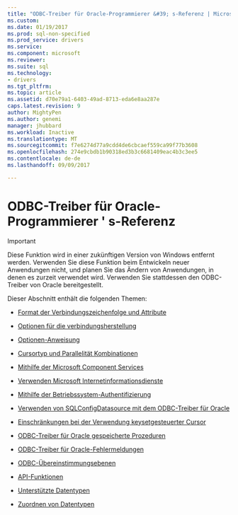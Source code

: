```yaml
---
title: "ODBC-Treiber für Oracle-Programmierer &#39; s-Referenz | Microsoft Docs"
ms.custom: 
ms.date: 01/19/2017
ms.prod: sql-non-specified
ms.prod_service: drivers
ms.service: 
ms.component: microsoft
ms.reviewer: 
ms.suite: sql
ms.technology:
- drivers
ms.tgt_pltfrm: 
ms.topic: article
ms.assetid: d70e79a1-6403-49ad-8713-eda6e8aa287e
caps.latest.revision: 9
author: MightyPen
ms.author: genemi
manager: jhubbard
ms.workload: Inactive
ms.translationtype: MT
ms.sourcegitcommit: f7e6274d77a9cdd4de6cbcaef559ca99f77b3608
ms.openlocfilehash: 274e9cbdb1b90318ed3b3c6681409eac4b3c3ee5
ms.contentlocale: de-de
ms.lasthandoff: 09/09/2017

---
```

# <a name="odbc-driver-for-oracle-programmer39s-reference"></a>ODBC-Treiber für Oracle-Programmierer &#39; s-Referenz
> [!IMPORTANT]  
>  Diese Funktion wird in einer zukünftigen Version von Windows entfernt werden. Verwenden Sie diese Funktion beim Entwickeln neuer Anwendungen nicht, und planen Sie das Ändern von Anwendungen, in denen es zurzeit verwendet wird. Verwenden Sie stattdessen den ODBC-Treiber von Oracle bereitgestellt.  
  
 Dieser Abschnitt enthält die folgenden Themen:  
  
-   [Format der Verbindungszeichenfolge und Attribute](../../odbc/microsoft/connection-string-format-and-attributes.md)  
  
-   [Optionen für die verbindungsherstellung](../../odbc/microsoft/connect-options.md)  
  
-   [Optionen-Anweisung](../../odbc/microsoft/statement-options.md)  
  
-   [Cursortyp und Parallelität Kombinationen](../../odbc/microsoft/cursor-type-and-concurrency-combinations.md)  
  
-   [Mithilfe der Microsoft Component Services](../../odbc/microsoft/using-microsoft-component-services.md)  
  
-   [Verwenden Microsoft Internetinformationsdienste](../../odbc/microsoft/using-microsoft-internet-information-services.md)  
  
-   [Mithilfe der Betriebssystem-Authentifizierung](../../odbc/microsoft/using-operating-system-authentication.md)  
  
-   [Verwenden von SQLConfigDatasource mit dem ODBC-Treiber für Oracle](../../odbc/microsoft/using-sqlconfigdatasource-with-the-odbc-driver-for-oracle.md)  
  
-   [Einschränkungen bei der Verwendung keysetgesteuerter Cursor](../../odbc/microsoft/limitations-of-using-keyset-driven-cursors.md)  
  
-   [ODBC-Treiber für Oracle gespeicherte Prozeduren](../../odbc/microsoft/stored-procedures-odbc-driver-for-oracle.md)  
  
-   [ODBC-Treiber für Oracle-Fehlermeldungen](../../odbc/microsoft/error-messages-odbc-driver-for-oracle.md)  
  
-   [ODBC-Übereinstimmungsebenen](../../odbc/microsoft/odbc-driver-for-oracle-conformance-levels.md)  
  
-   [API-Funktionen](../../odbc/microsoft/api-functions-odbc-driver-for-oracle.md)  
  
-   [Unterstützte Datentypen](../../odbc/microsoft/supported-data-types-odbc-driver-for-oracle.md)  
  
-   [Zuordnen von Datentypen](../../odbc/microsoft/mapping-data-types-odbc-driver-for-oracle.md)

